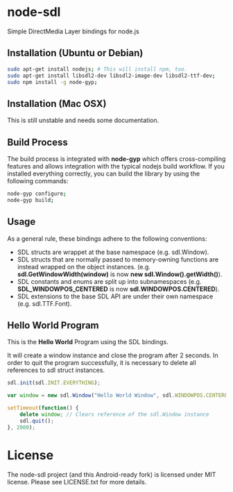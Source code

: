 # node-sdl

Simple DirectMedia Layer bindings for node.js



## Installation (Ubuntu or Debian)

```bash
sudo apt-get install nodejs; # This will install npm, too.
sudo apt-get install libsdl2-dev libsdl2-image-dev libsdl2-ttf-dev;
sudo npm install -g node-gyp;
```



## Installation (Mac OSX)

This is still unstable and needs some documentation.



## Build Process

The build process is integrated with **node-gyp** which offers cross-compiling features
and allows integration with the typical nodejs build workflow. If you installed everything correctly,
you can build the library by using the following commands:

```bash
node-gyp configure;
node-gyp build;
```


## Usage

As a general rule, these bindings adhere to the following conventions:

* SDL structs are wrappet at the base namespace (e.g. sdl.Window).
* SDL structs that are normally passed to memory-owning functions are instead wrapped on the object instances. (e.g. **sdl.GetWindowWidth(window)** is now **new sdl.Window().getWidth()**).
* SDL constants and enums are split up into subnamespaces (e.g. **SDL_WINDOWPOS_CENTERED** is now **sdl.WINDOWPOS.CENTERED**).
* SDL extensions to the base SDL API are under their own namespace (e.g. sdl.TTF.Font).



## Hello World Program

This is the **Hello World** Program using the SDL bindings.

It will create a window instance and close the program after 2 seconds.
In order to quit the program successfully, it is necessary to delete all references to sdl struct instances.


```javascript
sdl.init(sdl.INIT.EVERYTHING);

var window = new sdl.Window("Hello World Window", sdl.WINDOWPOS.CENTERED, sdl.WINDOWPOS.CENTERED, 640, 480);

setTimeout(function() {
	delete window; // Clears reference of the sdl.Window instance
	sdl.quit();
}, 2000);
```



# License

The node-sdl project (and this Android-ready fork) is licensed under MIT license.
Please see LICENSE.txt for more details.

